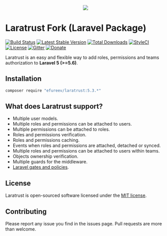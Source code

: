 <p align="center"><img src="https://cdn.rawgit.com/santigarcor/laratrust/135aa15fecd22a512c444389d1f8cb94e72d0fa7/docs/img/laratrust.svg"></p>

# Laratrust Fork (Laravel Package)

[![Build Status](https://travis-ci.org/efureev/laratrust.svg?branch=master)](https://travis-ci.org/efureev/laratrust)
[![Latest Stable Version](https://poser.pugx.org/efureev/laratrust/v/stable)](https://packagist.org/packages/efureev/laratrust)
[![Total Downloads](https://poser.pugx.org/efureev/laratrust/downloads)](https://packagist.org/packages/efureev/laratrust)
[![StyleCI](https://styleci.io/repos/59691202/shield)](https://styleci.io/repos/59691202)
[![License](https://poser.pugx.org/efureev/laratrust/license)](https://packagist.org/efureev/santigarcor/laratrust)
[![Gitter](https://badges.gitter.im/santigarcor/laratrust.svg)](https://gitter.im/santigarcor/laratrust?utm_source=badge&utm_medium=badge&utm_campaign=pr-badge)
[![Donate](https://img.shields.io/badge/donate-Ko--fi-blue.svg)](https://ko-fi.com/V7V48I5Y)

Laratrust is an easy and flexible way to add roles, permissions and teams authorization to **Laravel 5 (>=5.6)**.

## Installation
```bash
composer require "efureev/laratrust:5.3.*"
```

## What does Laratrust support?

- Multiple user models.
- Multiple roles and permissions can be attached to users.
- Multiple permissions can be attached to roles.
- Roles and permissions verification.
- Roles and permissions caching.
- Events when roles and permissions are attached, detached or synced.
- Multiple roles and permissions can be attached to users within teams.
- Objects ownership verification.
- Multiple guards for the middleware.
- [Laravel gates and policies](http://laratrust.santigarcor.me/docs/5.0/troubleshooting.html).

## License

Laratrust is open-sourced software licensed under the [MIT license](http://opensource.org/licenses/MIT).

## Contributing

Please report any issue you find in the issues page. Pull requests are more than welcome.
